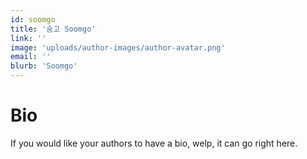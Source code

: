 ```yaml
---
id: soomgo
title: '숨고 Soomgo'
link: ''
image: 'uploads/author-images/author-avatar.png'
email: ''
blurb: 'Soomgo'
---
```


# Bio

If you would like your authors to have a bio, welp, it can go right here.
